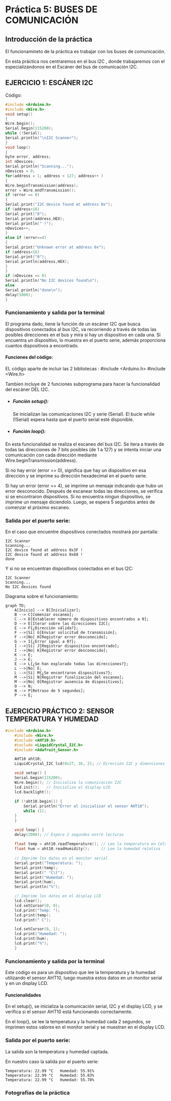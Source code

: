 # Práctica 5: BUSES DE COMUNICACIÓN

## Introducción de la práctica
El funcionamineto de la práctica es trabajar con los buses de comunicación.

En esta práctica nos centraremos en el bus I2C , donde trabajaremos con el especializándonos en el Escáner del bus de comunicación I2C.

## EJERCICIO 1: ESCÁNER I2C

Código:

```c++
#include <Arduino.h>
#include <Wire.h>
void setup()
{
Wire.begin();
Serial.begin(115200);
while (!Serial);
Serial.println("\nI2C Scanner");
}
void loop()
{
byte error, address;
int nDevices;
Serial.println("Scanning...");
nDevices = 0;
for(address = 1; address < 127; address++ )
{
Wire.beginTransmission(address);
error = Wire.endTransmission();
if (error == 0)
{
Serial.print("I2C device found at address 0x");
if (address<16)
Serial.print("0");
Serial.print(address,HEX);
Serial.println(" !");
nDevices++;
}
else if (error==4)
{
Serial.print("Unknown error at address 0x");
if (address<16)
Serial.print("0");
Serial.println(address,HEX);
}
}
if (nDevices == 0)
Serial.println("No I2C devices found\n");
else
Serial.println("done\n");
delay(5000);
}

```
### Funcionamiento y salida por la terminal 
El programa dado, tiene la función de un escáner I2C que busca dispositivos conectados al bus I2C, va recorriendo a través de todas las posibles direcciones en el bus y mira si hay un dispositivo en cada una. Si encuentra un dispositivo, lo muestra en el puerto serie, además proporciona cuantos dispositivos a encontrado.

#### Funciones del código:
EL código aparte de incluir las 2 bibliotecas : 
#include <Arduino.h>
#include <Wire.h>

Tambien incluye de 2 funciones subprograma para hacer la funcionalidad del escáner DEL I2C.

- ##### *Función setup():*
  Se inicializan las comunicaciones I2C y serie (Serial). El bucle while (!Serial) espera hasta que el puerto serial esté disponible.
  
- ##### *Función loop():*
 En esta funcionalidad se realiza el escaneo del bus I2C. Se itera a través de todas las direcciones de 7 bits posibles (de 1 a 127) y se intenta iniciar una comunicación con cada dirección mediante Wire.beginTransmission(address). 
 
 Si no hay error (error == 0), significa que hay un dispositivo en esa dirección y se imprime su dirección hexadecimal en el puerto serie. 
 
 Si hay un error (error == 4), se imprime un mensaje indicando que hubo un error desconocido.
Después de escanear todas las direcciones, se verifica si se encontraron dispositivos. Si no encuentra ningun dispositivo, se imprime un mensaje diciendolo. Luego, se espera 5 segundos antes de comenzar el próximo escaneo.
  
### Salida por el puerto serie:

En el caso que encuentre dispositivos conectados mostrará por pantalla:
```
I2C Scanner
Scanning...
I2C device found at address 0x3F !
I2C device found at address 0x68 !
done
```
Y si no se encuentran dispositivos conectados en el bus I2C:
```
I2C Scanner
Scanning...
No I2C devices found
```
Diagrama sobre el funcionamiento:
```mermaid
graph TD;
    A[Inicio] --> B[Inicializar];
    B --> C[Comenzar escaneo];
    C --> D[Establecer número de dispositivos encontrados a 0];
    D --> E[Iterar sobre las direcciones I2C];
    E --> F{¿Dirección válida?};
    F -->|Sí| G[Enviar solicitud de transmisión];
    F -->|No| H[Registrar error desconocido];
    G --> I{¿Error igual a 0?};
    I -->|Sí| J[Registrar dispositivo encontrado];
    I -->|No| K[Registrar error desconocido];
    K --> E;
    J --> E;
    E --> L{¿Se han explorado todas las direcciones?};
    L -->|No| E;
    L -->|Sí| M{¿Se encontraron dispositivos?};
    M -->|Sí| N[Registrar finalización del escaneo];
    M -->|No| O[Registrar ausencia de dispositivos];
    O --> N;
    N --> P[Retraso de 5 segundos];
    P --> E;
```

## EJERCICIO PRÁCTICO 2: SENSOR TEMPERATURA Y HUMEDAD

```c++
#include <Arduino.h>
    #include <Wire.h>
    #include <AHT10.h>
    #include <LiquidCrystal_I2C.h>
    #include <Adafruit_Sensor.h>

    AHT10 aht10;
    LiquidCrystal_I2C lcd(0x27, 16, 2); // Dirección I2C y dimensiones del display LCD

    void setup() {
    Serial.begin(115200);
    Wire.begin(); // Inicializa la comunicación I2C
    lcd.init();   // Inicializa el display LCD
    lcd.backlight();
    
    if (!aht10.begin()) {
        Serial.println("Error al inicializar el sensor AHT10");
        while (1);
    }
    }

    void loop() {
    delay(2000); // Espera 2 segundos entre lecturas
    
    float temp = aht10.readTemperature(); // Lee la temperatura en Celsius
    float hum = aht10.readHumidity();     // Lee la humedad relativa
    
    // Imprime los datos en el monitor serial
    Serial.print("Temperatura: ");
    Serial.print(temp);
    Serial.print(" °C\t");
    Serial.print("Humedad: ");
    Serial.print(hum);
    Serial.println("%");

    // Imprime los datos en el display LCD
    lcd.clear();
    lcd.setCursor(0, 0);
    lcd.print("Temp: ");
    lcd.print(temp);
    lcd.print(" C");

    lcd.setCursor(0, 1);
    lcd.print("Humedad: ");
    lcd.print(hum);
    lcd.print("%");
    }
```
### Funcionamiento y salida por la terminal 
Este código es para un dispositivo que lee la temperatura y la humedad utilizando el sensor AHT10, luego muestra estos datos en un monitor serial y en un display LCD.

#### Funcionalidades

En el setup(), se inicializa la comunicación serial, I2C y el display LCD, y se verifica si el sensor AHT10 está funcionando correctamente.

En el loop(), se lee la temperatura y la humedad cada 2 segundos, se imprimen estos valores en el monitor serial y se muestran en el display LCD.

### Salida por el puerto serie:

La salida son la temperatura y humedad captada.

En nuestro caso la salida por el puerto serie:

```
Temperatura: 22.99 °C   Humedad: 55.91%
Temperatura: 22.99 °C   Humedad: 55.83%
Temperatura: 22.99 °C   Humedad: 55.78%
```

### Fotografías de la práctica